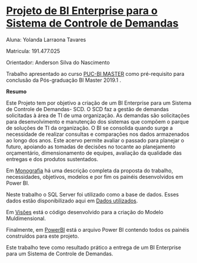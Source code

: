 
# [Projeto de BI Enterprise para o Sistema de Controle de Demandas](https://github.com/YolandaLarraona/ProjetoFinal_Puc_BiMaster)

Aluna: Yolanda Larraona Tavares 

Matricula: 191.477.025

Orientador: Anderson Silva do Nascimento

Trabalho apresentado ao curso [PUC-BI MASTER](https://ica.puc-rio.ai/bi-master/) como pré-requisito para conclusão da Pós-graduação BI Master 2019.1 .



**Resumo** 

Este Projeto tem por objetivo a criação de um BI Enterprise para um Sistema de Controle de Demandas- SCD. O SCD faz a gestão de demandas solicitadas à área de TI  de uma organização. As demandas são solicitações para desenvolvimento e manutenção dos sistemas que compõem o parque de soluções de TI da organização. O BI se consolida quando surge a necessidade de realizar consultas e comparações nos dados armazenados ao longo dos anos. Este acervo permite avaliar o passado para planejar o futuro, apoiando as tomadas de decisões no tocante ao planejamento orçamentário, dimensionamento de equipes, avaliação da qualidade das entregas e dos produtos sustentados.

Em [Monografia](https://github.com/YolandaLarraona/ProjetoFinal_Puc_BiMaster/blob/main/Monografia/Monografia) há uma descrição  completa da proposta do trabalho, necessidades, objetivos, modelos e por fim os painéis desenvolvidos em Power BI. 

Neste trabalho o SQL Server foi utilizado como a base de dados. Esses dados estão disponibilizado aqui em  [Dados utilizados](https://github.com/YolandaLarraona/ProjetoFinal_Puc_BiMaster/tree/main/Dados).

Em  [Visões](https://github.com/YolandaLarraona/ProjetoFinal_Puc_BiMaster/tree/main/Codigo) está o código desenvolvido para a criação do Modelo Muldimensional.

Finalmente, em [PowerBI](https://github.com/YolandaLarraona/ProjetoFinal_Puc_BiMaster/tree/main/PowerBi) está o arquivo Power BI contendo todos os painéis construídos para este projeto.

Este trabalho teve como resultado prático a entrega de um BI Enterprise para um Sistema de Controle de Demandas.







